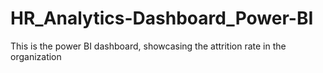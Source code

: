 # HR_Analytics-Dashboard_Power-BI
This is the power BI dashboard, showcasing the attrition rate in the organization
